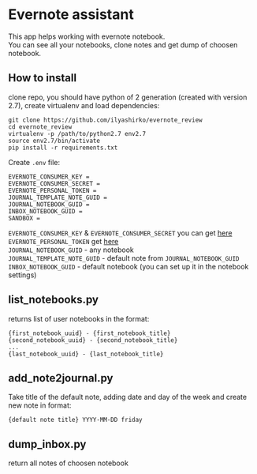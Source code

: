 # Evernote assistant
This app helps working with evernote notebook.  
You can see all your notebooks, clone notes and get dump of choosen notebook.

## How to install
clone repo, you should have python of 2 generation (created with version 2.7), create virtualenv and load dependencies:
```
git clone https://github.com/ilyashirko/evernote_review
cd evernote_review
virtualenv -p /path/to/python2.7 env2.7
source env2.7/bin/activate
pip install -r requirements.txt
```
Create `.env` file:
```
EVERNOTE_CONSUMER_KEY =
EVERNOTE_CONSUMER_SECRET =
EVERNOTE_PERSONAL_TOKEN = 
JOURNAL_TEMPLATE_NOTE_GUID = 
JOURNAL_NOTEBOOK_GUID = 
INBOX_NOTEBOOK_GUID =
SANDBOX = 
```
`EVERNOTE_CONSUMER_KEY` & `EVERNOTE_CONSUMER_SECRET` you can get [here](https://dev.evernote.com/#apikey)  
`EVERNOTE_PERSONAL_TOKEN` get [here](https://sandbox.evernote.com/api/DeveloperToken.action)  
`JOURNAL_NOTEBOOK_GUID` - any notebook  
`JOURNAL_TEMPLATE_NOTE_GUID` - default note from `JOURNAL_NOTEBOOK_GUID`  
`INBOX_NOTEBOOK_GUID` - default notebook (you can set up it in the notebook settings)  

## list_notebooks.py
returns list of user notebooks in the format:
```
{first_notebook_uuid} - {first_notebook_title}
{second_notebook_uuid} - {second_notebook_title}
...
{last_notebook_uuid} - {last_notebook_title}
```
## add_note2journal.py
Take title of the default note, adding date and day of the week and create new note in format:
```
{default note title} YYYY-MM-DD friday
```

## dump_inbox.py
return all notes of choosen notebook
